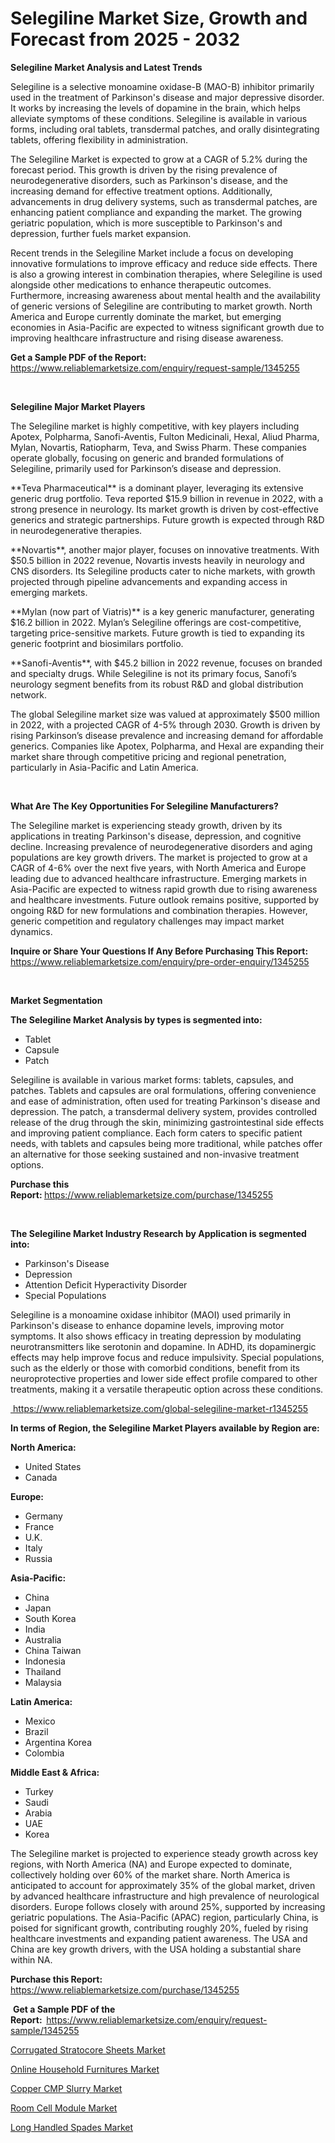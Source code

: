 <p><h1>Selegiline Market Size, Growth and Forecast from 2025 - 2032</h1></p><p><strong>Selegiline Market Analysis and Latest Trends</strong></p>
<p><p>Selegiline is a selective monoamine oxidase-B (MAO-B) inhibitor primarily used in the treatment of Parkinson's disease and major depressive disorder. It works by increasing the levels of dopamine in the brain, which helps alleviate symptoms of these conditions. Selegiline is available in various forms, including oral tablets, transdermal patches, and orally disintegrating tablets, offering flexibility in administration.</p><p>The Selegiline Market is expected to grow at a CAGR of 5.2% during the forecast period. This growth is driven by the rising prevalence of neurodegenerative disorders, such as Parkinson's disease, and the increasing demand for effective treatment options. Additionally, advancements in drug delivery systems, such as transdermal patches, are enhancing patient compliance and expanding the market. The growing geriatric population, which is more susceptible to Parkinson's and depression, further fuels market expansion.</p><p>Recent trends in the Selegiline Market include a focus on developing innovative formulations to improve efficacy and reduce side effects. There is also a growing interest in combination therapies, where Selegiline is used alongside other medications to enhance therapeutic outcomes. Furthermore, increasing awareness about mental health and the availability of generic versions of Selegiline are contributing to market growth. North America and Europe currently dominate the market, but emerging economies in Asia-Pacific are expected to witness significant growth due to improving healthcare infrastructure and rising disease awareness.</p></p>
<p><strong>Get a Sample PDF of the Report:&nbsp;</strong> <a href="https://www.reliablemarketsize.com/enquiry/request-sample/1345255?utm_campaign=2195&utm_medium=2&utm_source=Github&utm_content=ia&utm_term=26012025&utm_id=selegiline">https://www.reliablemarketsize.com/enquiry/request-sample/1345255</a></p>
<p>&nbsp;</p>
<p><strong>Selegiline Major Market Players</strong></p>
<p><p>The Selegiline market is highly competitive, with key players including Apotex, Polpharma, Sanofi-Aventis, Fulton Medicinali, Hexal, Aliud Pharma, Mylan, Novartis, Ratiopharm, Teva, and Swiss Pharm. These companies operate globally, focusing on generic and branded formulations of Selegiline, primarily used for Parkinson’s disease and depression.</p><p>**Teva Pharmaceutical** is a dominant player, leveraging its extensive generic drug portfolio. Teva reported $15.9 billion in revenue in 2022, with a strong presence in neurology. Its market growth is driven by cost-effective generics and strategic partnerships. Future growth is expected through R&D in neurodegenerative therapies.</p><p>**Novartis**, another major player, focuses on innovative treatments. With $50.5 billion in 2022 revenue, Novartis invests heavily in neurology and CNS disorders. Its Selegiline products cater to niche markets, with growth projected through pipeline advancements and expanding access in emerging markets.</p><p>**Mylan (now part of Viatris)** is a key generic manufacturer, generating $16.2 billion in 2022. Mylan’s Selegiline offerings are cost-competitive, targeting price-sensitive markets. Future growth is tied to expanding its generic footprint and biosimilars portfolio.</p><p>**Sanofi-Aventis**, with $45.2 billion in 2022 revenue, focuses on branded and specialty drugs. While Selegiline is not its primary focus, Sanofi’s neurology segment benefits from its robust R&D and global distribution network.</p><p>The global Selegiline market size was valued at approximately $500 million in 2022, with a projected CAGR of 4-5% through 2030. Growth is driven by rising Parkinson’s disease prevalence and increasing demand for affordable generics. Companies like Apotex, Polpharma, and Hexal are expanding their market share through competitive pricing and regional penetration, particularly in Asia-Pacific and Latin America.</p></p>
<p>&nbsp;</p>
<p><strong>What Are The Key Opportunities For Selegiline Manufacturers?</strong></p>
<p><p>The Selegiline market is experiencing steady growth, driven by its applications in treating Parkinson's disease, depression, and cognitive decline. Increasing prevalence of neurodegenerative disorders and aging populations are key growth drivers. The market is projected to grow at a CAGR of 4-6% over the next five years, with North America and Europe leading due to advanced healthcare infrastructure. Emerging markets in Asia-Pacific are expected to witness rapid growth due to rising awareness and healthcare investments. Future outlook remains positive, supported by ongoing R&D for new formulations and combination therapies. However, generic competition and regulatory challenges may impact market dynamics.</p></p>
<p><strong>Inquire or Share Your Questions If Any Before Purchasing This Report:</strong> <a href="https://www.reliablemarketsize.com/enquiry/pre-order-enquiry/1345255?utm_campaign=2195&utm_medium=2&utm_source=Github&utm_content=ia&utm_term=26012025&utm_id=selegiline">https://www.reliablemarketsize.com/enquiry/pre-order-enquiry/1345255</a></p>
<p>&nbsp;</p>
<p><strong>Market Segmentation</strong></p>
<p><strong>The Selegiline Market Analysis by types is segmented into:</strong></p>
<p><ul><li>Tablet</li><li>Capsule</li><li>Patch</li></ul></p>
<p><p>Selegiline is available in various market forms: tablets, capsules, and patches. Tablets and capsules are oral formulations, offering convenience and ease of administration, often used for treating Parkinson's disease and depression. The patch, a transdermal delivery system, provides controlled release of the drug through the skin, minimizing gastrointestinal side effects and improving patient compliance. Each form caters to specific patient needs, with tablets and capsules being more traditional, while patches offer an alternative for those seeking sustained and non-invasive treatment options.</p></p>
<p><strong>Purchase this Report:&nbsp;</strong><a href="https://www.reliablemarketsize.com/purchase/1345255?utm_campaign=2195&utm_medium=2&utm_source=Github&utm_content=ia&utm_term=26012025&utm_id=selegiline">https://www.reliablemarketsize.com/purchase/1345255</a></p>
<p>&nbsp;</p>
<p><strong>The Selegiline Market Industry Research by Application is segmented into:</strong></p>
<p><ul><li>Parkinson's Disease</li><li>Depression</li><li>Attention Deficit Hyperactivity Disorder</li><li>Special Populations</li></ul></p>
<p><p>Selegiline is a monoamine oxidase inhibitor (MAOI) used primarily in Parkinson's disease to enhance dopamine levels, improving motor symptoms. It also shows efficacy in treating depression by modulating neurotransmitters like serotonin and dopamine. In ADHD, its dopaminergic effects may help improve focus and reduce impulsivity. Special populations, such as the elderly or those with comorbid conditions, benefit from its neuroprotective properties and lower side effect profile compared to other treatments, making it a versatile therapeutic option across these conditions.</p></p>
<p><a href="https://www.reliablemarketsize.com/global-selegiline-market-r1345255?utm_campaign=2195&utm_medium=2&utm_source=Github&utm_content=ia&utm_term=26012025&utm_id=selegiline">&nbsp;https://www.reliablemarketsize.com/global-selegiline-market-r1345255</a></p>
<p><strong>In terms of Region, the Selegiline Market Players available by Region are:</strong></p>
<p>
    <p> <strong> North America: </strong>
        <ul>
            <li>United States</li>
            <li>Canada</li>
        </ul>
        </p> 
    <p> <strong> Europe: </strong>
        <ul>
            <li>Germany</li>
            <li>France</li>
            <li>U.K.</li>
            <li>Italy</li>
            <li>Russia</li>
        </ul>
        </p> 
    <p> <strong> Asia-Pacific: </strong>
        <ul>
            <li>China</li>
            <li>Japan</li>
            <li>South Korea</li>
            <li>India</li>
            <li>Australia</li>
            <li>China Taiwan</li>
            <li>Indonesia</li>
            <li>Thailand</li>
            <li>Malaysia</li>
        </ul>
        </p> 
    <p> <strong> Latin America: </strong>
        <ul>
            <li>Mexico</li>
            <li>Brazil</li>
            <li>Argentina Korea</li>
            <li>Colombia</li>
        </ul>
        </p> 
    <p> <strong> Middle East & Africa: </strong>
        <ul>
            <li>Turkey</li>
            <li>Saudi</li>
            <li>Arabia</li>
            <li>UAE</li>
            <li>Korea</li>
        </ul>
    </p>
    </p>
<p><p>The Selegiline market is projected to experience steady growth across key regions, with North America (NA) and Europe expected to dominate, collectively holding over 60% of the market share. North America is anticipated to account for approximately 35% of the global market, driven by advanced healthcare infrastructure and high prevalence of neurological disorders. Europe follows closely with around 25%, supported by increasing geriatric populations. The Asia-Pacific (APAC) region, particularly China, is poised for significant growth, contributing roughly 20%, fueled by rising healthcare investments and expanding patient awareness. The USA and China are key growth drivers, with the USA holding a substantial share within NA.</p></p>
<p><strong>Purchase this Report: </strong><a href="https://www.reliablemarketsize.com/purchase/1345255?utm_campaign=2195&utm_medium=2&utm_source=Github&utm_content=ia&utm_term=26012025&utm_id=selegiline">https://www.reliablemarketsize.com/purchase/1345255</a></p>
<p>&nbsp;<strong>Get a Sample PDF of the Report:&nbsp;&nbsp;</strong><a href="https://www.reliablemarketsize.com/enquiry/request-sample/1345255?utm_campaign=2195&utm_medium=2&utm_source=Github&utm_content=ia&utm_term=26012025&utm_id=selegiline">https://www.reliablemarketsize.com/enquiry/request-sample/1345255</a></p>
<p><strong></strong></p>
<p><p><a href="https://www.linkedin.com/pulse/in-depth-analysis-corrugated-stratocore-sheets-market-trends-ugiwc?utm_campaign=2195&utm_medium=2&utm_source=Github&utm_content=ia&utm_term=26012025&utm_id=selegiline">Corrugated Stratocore Sheets Market</a></p><p><a href="https://www.linkedin.com/pulse/global-online-household-furnitures-market-sector2025-2032-hmpzf?utm_campaign=2195&utm_medium=2&utm_source=Github&utm_content=ia&utm_term=26012025&utm_id=selegiline">Online Household Furnitures Market</a></p><p><a href="https://github.com/ziogaskangui96/Market-Research-Report-List-1/blob/main/copper-cmp-slurry-market.md?utm_campaign=2195&utm_medium=2&utm_source=Github&utm_content=ia&utm_term=26012025&utm_id=selegiline">Copper CMP Slurry Market</a></p><p><a href="https://github.com/carylgrinko/Market-Research-Report-List-1/blob/main/room-cell-module-market.md?utm_campaign=2195&utm_medium=2&utm_source=Github&utm_content=ia&utm_term=26012025&utm_id=selegiline">Room Cell Module Market</a></p><p><a href="https://www.linkedin.com/pulse/global-long-handled-spades-market-focus-product-type-plasticwood-rpqve?utm_campaign=2195&utm_medium=2&utm_source=Github&utm_content=ia&utm_term=26012025&utm_id=selegiline">Long Handled Spades Market</a></p></p>